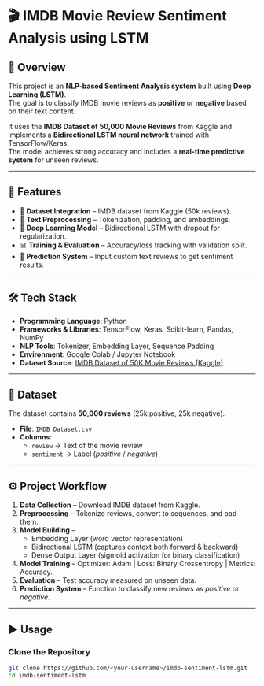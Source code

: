 # 🎬 IMDB Movie Review Sentiment Analysis using LSTM

## 📌 Overview
This project is an **NLP-based Sentiment Analysis system** built using **Deep Learning (LSTM)**.  
The goal is to classify IMDB movie reviews as **positive** or **negative** based on their text content.  

It uses the **IMDB Dataset of 50,000 Movie Reviews** from Kaggle and implements a **Bidirectional LSTM neural network** trained with TensorFlow/Keras.  
The model achieves strong accuracy and includes a **real-time predictive system** for unseen reviews.  

---

## 🚀 Features
- 📂 **Dataset Integration** – IMDB dataset from Kaggle (50k reviews).  
- 📝 **Text Preprocessing** – Tokenization, padding, and embeddings.  
- 🧠 **Deep Learning Model** – Bidirectional LSTM with dropout for regularization.  
- 📊 **Training & Evaluation** – Accuracy/loss tracking with validation split.  
- 🔮 **Prediction System** – Input custom text reviews to get sentiment results.  

---

## 🛠️ Tech Stack
- **Programming Language**: Python  
- **Frameworks & Libraries**: TensorFlow, Keras, Scikit-learn, Pandas, NumPy  
- **NLP Tools**: Tokenizer, Embedding Layer, Sequence Padding  
- **Environment**: Google Colab / Jupyter Notebook  
- **Dataset Source**: [IMDB Dataset of 50K Movie Reviews (Kaggle)](https://www.kaggle.com/datasets/lakshmi25npathi/imdb-dataset-of-50k-movie-reviews)  

---

## 📂 Dataset
The dataset contains **50,000 reviews** (25k positive, 25k negative).  
- **File**: `IMDB Dataset.csv`  
- **Columns**:  
  - `review` → Text of the movie review  
  - `sentiment` → Label (*positive* / *negative*)  

---

## ⚙️ Project Workflow
1. **Data Collection** – Download IMDB dataset from Kaggle.  
2. **Preprocessing** – Tokenize reviews, convert to sequences, and pad them.  
3. **Model Building** –  
   - Embedding Layer (word vector representation)  
   - Bidirectional LSTM (captures context both forward & backward)  
   - Dense Output Layer (sigmoid activation for binary classification)  
4. **Model Training** – Optimizer: Adam | Loss: Binary Crossentropy | Metrics: Accuracy.  
5. **Evaluation** – Test accuracy measured on unseen data.  
6. **Prediction System** – Function to classify new reviews as *positive* or *negative*.  

---

## ▶️ Usage

### Clone the Repository
```bash
git clone https://github.com/<your-username>/imdb-sentiment-lstm.git
cd imdb-sentiment-lstm
